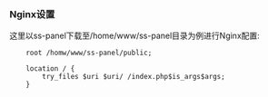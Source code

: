 ### Nginx设置

这里以ss-panel下载至/home/www/ss-panel目录为例进行Nginx配置:

```
    root /homw/www/ss-panel/public;

    location / {
        try_files $uri $uri/ /index.php$is_args$args;
    }
```

